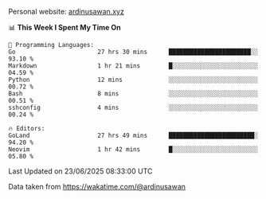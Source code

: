 Personal website: [ardinusawan.xyz](https://ardinusawan.xyz)

<!--START_SECTION:waka-->
📊 **This Week I Spent My Time On** 

```text
💬 Programming Languages: 
Go                       27 hrs 30 mins      ███████████████████████░░   93.10 % 
Markdown                 1 hr 21 mins        █░░░░░░░░░░░░░░░░░░░░░░░░   04.59 % 
Python                   12 mins             ░░░░░░░░░░░░░░░░░░░░░░░░░   00.72 % 
Bash                     8 mins              ░░░░░░░░░░░░░░░░░░░░░░░░░   00.51 % 
sshconfig                4 mins              ░░░░░░░░░░░░░░░░░░░░░░░░░   00.24 % 

🔥 Editors: 
GoLand                   27 hrs 49 mins      ████████████████████████░   94.20 % 
Neovim                   1 hr 42 mins        █░░░░░░░░░░░░░░░░░░░░░░░░   05.80 % 
```


 Last Updated on 23/06/2025 08:33:00 UTC
<!--END_SECTION:waka-->
Data taken from https://wakatime.com/@ardinusawan
